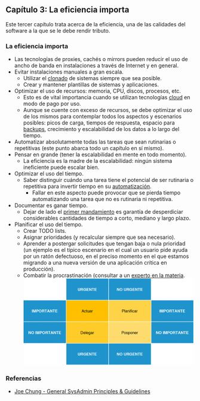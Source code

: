 ## Capítulo 3: La eficiencia importa

Este tercer capítulo trata acerca de la eficiencia, una de las calidades del
software a la que se le debe rendir tributo.

### La eficiencia importa

* Las tecnologías de proxies, cachés o mirrors pueden reducir el uso de ancho de
  banda en instalaciones a través de Internet y en general.
* Evitar instalaciones manuales a gran escala.
    * Utilizar el [clonado](https://www.linuxito.com/gnu-linux/nivel-alto/165-como-clonar-maquinas-virtuales-kvm)
      de sistemas siempre que sea posible.
    * Crear y mantener plantillas de sistemas y aplicaciones.
* Optimizar el uso de recursos: memoria, CPU, discos, procesos, etc.
    * Esto es de vital importancia cuando se utilizan tecnologías [cloud](https://www.linuxito.com/15-miscelaneo/642-curso-de-cloud-computing-online-gratuito-y-acreditado)
      en modo de pago por uso.
    * Aunque se cuente con exceso de recursos, se debe optimizar el uso de los
      mismos para contemplar todos los aspectos y escenarios posibles: picos de
      carga, tiempos de respuesta, espacio para [backups](https://www.linuxito.com/nix/711-la-biblia-del-sysadmin-capitulo-2-lo-dificil-seguridad-y-backups),
      crecimiento y escalabilidad de los datos a lo largo del tiempo.
* Automatizar absolutamente todas las tareas que sean rutinarias o repetitivas
  (este punto abarca todo un capítulo en sí mismo).
* Pensar en grande (tener la escalabilidad en mente en todo momento).
    * La eficiencia es la madre de la escalabilidad: ningún sistema ineficiente
      puede escalar bien.
* Optimizar el uso del tiempo.
    * Saber distinguir cuándo una tarea tiene el potencial de ser rutinaria o
      repetitiva para invertir tiempo en su [automatización](https://www.linuxito.com/gnu-linux/nivel-alto/662-updatemyfarm-script-bash-para-actualizar-todos-mis-servidores-en-paralelo).
        * Fallar en este aspecto puede provocar que se pierda tiempo
          automatizando una tarea que no es rutinaria ni repetitiva.
* Documentar es ganar tiempo.
    * Dejar de lado el [primer mandamiento](https://www.linuxito.com/nix/710-la-biblia-del-sysadmin-capitulo-1-documentacion)
      es garantía de desperdiciar considerables cantidades de tiempo a corto,
      mediano y largo plazo.
* Planificar el uso del tiempo.
    * Crear TODO lists.
    * Asignar prioridades (y recalcular siempre que sea necesario).
    * Aprender a postergar solicitudes que tengan baja o nula prioridad (un
      ejemplo es el típico escenario en el cual un usuario pide ayuda por un
      ratón defectuoso, en el preciso momento en el que estamos migrando a una
      nueva versión de una aplicación crítica en producción).
    * Combatir la procrastinación (consultar a un [experto en la materia](http://waitbutwhy.com/2013/11/how-to-beat-procrastination.html).
        ![Gestión del tiempo](images/gestion-tiempo.png)

### Referencias

* [Joe Chung - General SysAdmin Principles &amp; Guidelines](http://rockhopper.monmouth.edu/cs/jchung/cs471/cs_471_-_general_sysadmin_principles)

